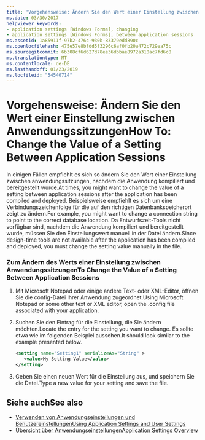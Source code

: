 ```yaml
---
title: 'Vorgehensweise: Ändern Sie den Wert einer Einstellung zwischen Anwendungssitzungen'
ms.date: 03/30/2017
helpviewer_keywords:
- application settings [Windows Forms], changing
- application settings [Windows Forms], between application sessions
ms.assetid: 1a85911f-97b2-476c-930b-83379edd890c
ms.openlocfilehash: 475e57e8bfdd5f3296c6af0fb20a472c729ea75c
ms.sourcegitcommit: 6b308cf6d627d78ee36dbbae8972a310ac7fd6c8
ms.translationtype: MT
ms.contentlocale: de-DE
ms.lasthandoff: 01/23/2019
ms.locfileid: "54540714"
---
```

# <a name="how-to-change-the-value-of-a-setting-between-application-sessions"></a><span data-ttu-id="38f54-102">Vorgehensweise: Ändern Sie den Wert einer Einstellung zwischen Anwendungssitzungen</span><span class="sxs-lookup"><span data-stu-id="38f54-102">How To: Change the Value of a Setting Between Application Sessions</span></span>
<span data-ttu-id="38f54-103">In einigen Fällen empfiehlt es sich so ändern Sie den Wert einer Einstellung zwischen anwendungssitzungen, nachdem die Anwendung kompiliert und bereitgestellt wurde.</span><span class="sxs-lookup"><span data-stu-id="38f54-103">At times, you might want to change the value of a setting between application sessions after the application has been compiled and deployed.</span></span> <span data-ttu-id="38f54-104">Beispielsweise empfiehlt es sich um eine Verbindungszeichenfolge für die auf den richtigen Datenbankspeicherort zeigt zu ändern.</span><span class="sxs-lookup"><span data-stu-id="38f54-104">For example, you might want to change a connection string to point to the correct database location.</span></span> <span data-ttu-id="38f54-105">Da Entwurfszeit-Tools nicht verfügbar sind, nachdem die Anwendung kompiliert und bereitgestellt wurde, müssen Sie den Einstellungswert manuell in der Datei ändern.</span><span class="sxs-lookup"><span data-stu-id="38f54-105">Since design-time tools are not available after the application has been compiled and deployed, you must change the setting value manually in the file.</span></span>  
  
### <a name="to-change-the-value-of-a-setting-between-application-sessions"></a><span data-ttu-id="38f54-106">Zum Ändern des Werts einer Einstellung zwischen Anwendungssitzungen</span><span class="sxs-lookup"><span data-stu-id="38f54-106">To Change the Value of a Setting Between Application Sessions</span></span>  
  
1.  <span data-ttu-id="38f54-107">Mit Microsoft Notepad oder einige andere Text- oder XML-Editor, öffnen Sie die config-Datei Ihrer Anwendung zugeordnet.</span><span class="sxs-lookup"><span data-stu-id="38f54-107">Using Microsoft Notepad or some other text or XML editor, open the .config file associated with your application.</span></span>  
  
2.  <span data-ttu-id="38f54-108">Suchen Sie den Eintrag für die Einstellung, die Sie ändern möchten.</span><span class="sxs-lookup"><span data-stu-id="38f54-108">Locate the entry for the setting you want to change.</span></span> <span data-ttu-id="38f54-109">Es sollte etwa wie im folgenden Beispiel aussehen.</span><span class="sxs-lookup"><span data-stu-id="38f54-109">It should look similar to the example presented below.</span></span>  
  
    ```xml  
    <setting name="Setting1" serializeAs="String" >  
       <value>My Setting Value</value>  
    </setting>  
    ```  
  
3.  <span data-ttu-id="38f54-110">Geben Sie einen neuen Wert für die Einstellung aus, und speichern Sie die Datei.</span><span class="sxs-lookup"><span data-stu-id="38f54-110">Type a new value for your setting and save the file.</span></span>  
  
## <a name="see-also"></a><span data-ttu-id="38f54-111">Siehe auch</span><span class="sxs-lookup"><span data-stu-id="38f54-111">See also</span></span>
- [<span data-ttu-id="38f54-112">Verwenden von Anwendungseinstellungen und Benutzereinstellungen</span><span class="sxs-lookup"><span data-stu-id="38f54-112">Using Application Settings and User Settings</span></span>](../../../../docs/framework/winforms/advanced/using-application-settings-and-user-settings.md)
- [<span data-ttu-id="38f54-113">Übersicht über Anwendungseinstellungen</span><span class="sxs-lookup"><span data-stu-id="38f54-113">Application Settings Overview</span></span>](../../../../docs/framework/winforms/advanced/application-settings-overview.md)
